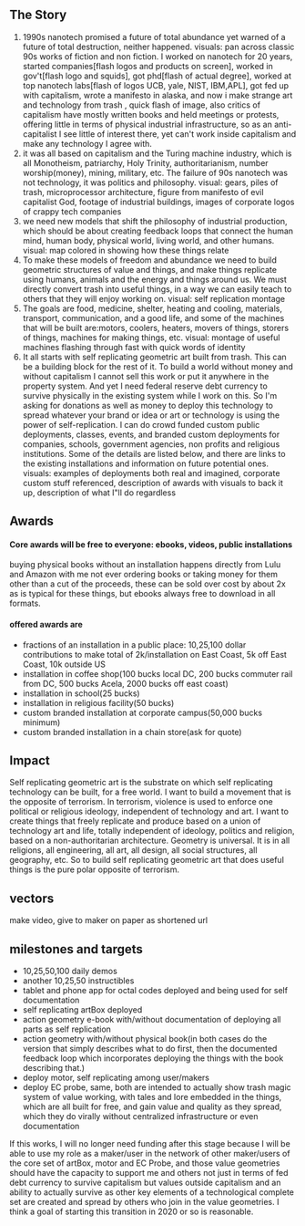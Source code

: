## The Story

1. 1990s nanotech promised a future of total abundance yet warned of a future of total destruction, neither happened. visuals: pan across classic 90s works of fiction and non fiction. I worked on nanotech for 20 years, started companies[flash logos and products on screen], worked in gov't[flash logo and squids], got phd[flash of actual degree], worked at top nanotech labs[flash of logos UCB, yale, NIST, IBM,APL], got fed up with capitalism, wrote a manifesto in alaska, and now i make strange art and technology from trash , quick flash of image, also critics of capitalism have mostly written books and held meetings or protests, offering little in terms of physical industrial infrastructure, so as an anti-capitalist I see little of interest there, yet can't work inside capitalism and make any technology I agree with.
2. it was all based on capitalism and the Turing machine industry, which is all Monotheism, patriarchy, Holy Trinity, authoritarianism, number worship(money), mining, military, etc. The failure of 90s nanotech was not technology, it was politics and philosophy.  visual: gears, piles of trash, microprocessor architecture, figure from manifesto of evil capitalist God, footage of industrial buildings, images of corporate logos of crappy tech companies
3. we need new models that shift the philosophy of industrial production, which should be about creating feedback loops that connect the human mind, human body, physical world, living world, and other humans. visual: map colored in showing how these things relate   
4. To make these models of freedom and abundance we need to build geometric structures of value and things, and make things replicate using humans, animals and the energy and things around us.  We must directly convert trash into useful things, in a way we can easily teach to others that they will enjoy working on. visual:  self replication montage 
5. The goals are food, medicine, shelter, heating and cooling, materials, transport, communication, and a good life, and some of the machines that will be built are:motors, coolers, heaters, movers of things, storers of things, machines for making things, etc. visual: montage of useful machines flashing through fast with quick words of identity
6. It all starts with self replicating geometric art built from trash.  This can be a building block for the rest of it.  To build a world without money and without capitalism I cannot sell this work or put it anywhere in the property system.  And yet I need federal reserve debt currency to survive physically in the existing system while I work on this.  So I'm asking for donations as well as money to deploy this technology to spread whatever your brand or idea or art or technology is using the power of self-replication.  I can do crowd funded custom public deployments, classes, events, and branded custom deployments for companies, schools, government agencies, non profits and religious institutions.  Some of the details are listed below, and there are links to the existing installations and information on future potential ones.  visuals: examples of deployments both real and imagined, corporate custom stuff referenced, description of awards with visuals to back it up, description of what I"ll do regardless


## Awards


#### Core awards will be free to everyone: ebooks, videos, public installations

buying physical books without an installation happens directly from Lulu and Amazon with me not ever ordering books or taking money for them other than a cut of the proceeds, these can be sold over cost by about 2x as is typical for these things, but ebooks always free to download in all formats.

#### offered awards are 
 - fractions of an installation in a public place: 10,25,100 dollar contributions to make total of 2k/installation on East Coast, 5k off East Coast, 10k outside US
 - installation in coffee shop(100 bucks local DC, 200 bucks commuter rail from DC, 500 bucks Acela, 2000 bucks off east coast)
 - installation in school(25 bucks)
 - installation in religious facility(50 bucks)
 - custom branded installation at corporate campus(50,000 bucks minimum)
 - custom branded installation in a chain store(ask for quote)
 
 
 
## Impact

Self replicating geometric art is the substrate on which self replicating technology can be built, for a free world. I want to build a movement that is the opposite of terrorism.  In terrorism, violence is used to enforce one political or religious ideology, independent of technology and art.  I want to create things that freely replicate and produce based on a union of technology art and life, totally independent of ideology, politics and religion, based on a non-authoritarian architecture.  Geometry is universal.  It is in all religions, all engineering, all art, all design, all social structures, all geography, etc.  So to build self replicating geometric art that does useful things is the pure polar opposite of terrorism.  

## vectors

make video, give to maker on paper as shortened url


## milestones and targets

 - 10,25,50,100 daily demos
 - another 10,25,50 instructibles
 - tablet and phone app for octal codes deployed and being used for self documentation
 - self replicating artBox deployed
 - action geometry e-book with/without documentation of deploying all parts as self replication
 - action geometry with/without physical book(in both cases do the version that simply describes what to do first, then the documented feedback loop which incorporates deploying the things with the book describing that.)
 - deploy motor, self replicating among user/makers
 - deploy EC probe, same, both are intended to actually show trash magic system of value working, with tales and lore embedded in the things, which are all built for free, and gain value and quality as they spread, which they do virally without centralized infrastructure or even documentation
 
 If this works, I will no longer need funding after this stage because I will be able to use my role as a maker/user in the network of other maker/users of the core set of artBox, motor and EC Probe, and those value geometries should have the capacity to support me and others not just in terms of fed debt currency to survive capitalism but values outside capitalism and an ability to actually survive as other key elements of a technological complete set are created and spread by others who join in the value geometries.  I think a goal of starting this transition in 2020 or so is reasonable.  

 

